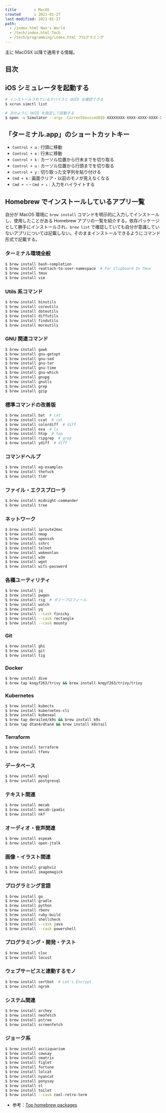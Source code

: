 ```yaml
---
title        : MacOS
created      : 2021-01-27
last-modified: 2021-01-27
path:
  - /index.html Neo's World
  - /tech/index.html Tech
  - /tech/programming/index.html プログラミング
---
```


主に MacOSX 以降で通用する情報。


## 目次


## iOS シミュレータを起動する

```bash
# インストールされているデバイスと UUID を確認できる
$ xcrun simctl list

# 次のように UUID を指定して起動する
$ open -a Simulator --args -CurrentDeviceUDID XXXXXXXX-XXXX-XXXX-XXXX-XXXXXXXXXXXX
```


## 「ターミナル.app」のショートカットキー

- `Control + a` : 行頭に移動
- `Control + e` : 行末に移動
- `Control + k` : カーソル位置から行末までを切り取る
- `Control + u` : カーソル位置から行頭までを切り取る
- `Control + y` : 切り取った文字列を貼り付ける
- `Cmd + k` : 画面クリア・以前のモノが見えなくなる
- `Cmd + ↑`・`Cmd + ↓` : 入力をハイライトする


## Homebrew でインストールしているアプリ一覧

自分が MacOS 環境に `brew install` コマンドを明示的に入力してインストールし、使用したことがある Homebrew アプリの一覧を紹介する。依存パッケージとして勝手にインストールされ、`brew list` で確認していても自分が意識していないアプリについては記載しない。そのままインストールできるようにコマンド形式で記載する。

### ターミナル環境全般

```bash
$ brew install bash-completion
$ brew install reattach-to-user-namespace  # For Clipboard In Tmux
$ brew install tmux
$ brew install vim
```

### Utils 系コマンド

```bash
$ brew install binutils
$ brew install coreutils
$ brew install dateutils
$ brew install diffutils
$ brew install findutils
$ brew install moreutils
```

### GNU 関連コマンド

```bash
$ brew install gawk
$ brew install gnu-getopt
$ brew install gnu-sed
$ brew install gnu-tar
$ brew install gnu-time
$ brew install gnu-which
$ brew install gnupg
$ brew install gnutls
$ brew install grep
$ brew install gzip
```

### 標準コマンドの改善版

```bash
$ brew install bat  # cat
$ brew install ccat  # cat
$ brew install colordiff  # diff
$ brew install exa  # ls
$ brew install htop  # top
$ brew install ripgrep  # grep
$ brew install ydiff  # diff
```

### コマンドヘルプ

```bash
$ brew install eg-examples
$ brew install thefuck
$ brew install tldr
```

### ファイル・エクスプローラ

```bash
$ brew install midnight-commander
$ brew install tree
```

### ネットワーク

```bash
$ brew install iproute2mac
$ brew install nmap
$ brew install openssh
$ brew install sshrc
$ brew install telnet
$ brew install wakeonlan
$ brew install w3m
$ brew install wget
$ brew install wifi-password
```

### 各種ユーティリティ

```bash
$ brew install jq
$ brew install pwgen
$ brew install rig  # ダミープロフィール
$ brew install watch
$ brew install yq
$ brew install --cask finicky
$ brew install --cask rectangle
$ brew install --cask mounty
```

### Git

```bash
$ brew install ghi
$ brew install git
$ brew install tig
```

### Docker

```bash
$ brew install dive
$ brew tap knqyf263/trivy && brew install knqyf263/trivy/trivy
```

### Kubernetes

```bash
$ brew install kubectx
$ brew install kubernetes-cli
$ brew install kubeseal
$ brew tap derailed/k9s && brew install k9s
$ brew tap dtan4/dtan4 && brew install k8stail
```

### Terraform

```bash
$ brew install terraform
$ brew install tfenv
```

### データベース

```bash
$ brew install mysql
$ brew install postgresql
```

### テキスト関連

```bash
$ brew install mecab
$ brew install mecab-ipadic
$ brew install nkf
```

### オーディオ・音声関連

```bash
$ brew install espeak
$ brew install open-jtalk
```

### 画像・イラスト関連

```bash
$ brew install graphviz
$ brew install imagemagick
```

### プログラミング言語

```bash
$ brew install go
$ brew install gradle
$ brew install python
$ brew install rbenv
$ brew install ruby-build
$ brew install shellcheck
$ brew install --cask java
$ brew install --cask powershell
```

### プログラミング・開発・テスト

```bash
$ brew install cloc
$ brew install locust
```

### ウェブサービスと連動するモノ

```bash
$ brew install certbot  # Let's Encrypt
$ brew install ngrok
```

### システム関連

```bash
$ brew install archey
$ brew install neofetch
$ brew install pstree
$ brew install screenfetch
```

### ジョーク系

```bash
$ brew install asciiquarium
$ brew install cowsay
$ brew install cmatrix
$ brew install figlet
$ brew install fortune
$ brew install lolcat
$ brew install nyancat
$ brew install ponysay
$ brew install sl
$ brew install toilet
$ brew install --cask cool-retro-term
```

- 参考：[Top homebrew packages](https://gist.github.com/pmkay/e09034971b6f23214fd9f95a3e6d1c44)
